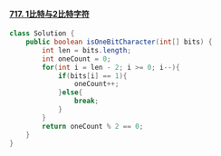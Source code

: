 #### [717. 1比特与2比特字符](https://leetcode-cn.com/problems/1-bit-and-2-bit-characters/)
``` java 
class Solution {
    public boolean isOneBitCharacter(int[] bits) {
        int len = bits.length;
        int oneCount = 0;
        for(int i = len - 2; i >= 0; i--){
            if(bits[i] == 1){
                oneCount++;
            }else{
                break;
            }
        }
        return oneCount % 2 == 0;
    }
}
```
